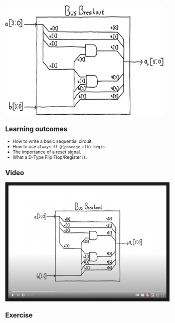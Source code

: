 <p align="center">
  <img height="350" src="misc/circuit.png" />
</p>

## Learning outcomes
* How to write a basic sequential circuit.
* How to use ``always_ff @(posedge clk) begin``.
* The importance of a reset signal.
* What a D-Type Flip Flop/Register is.

## Video 
<p align="center">
	<a href="http://www.youtube.com/watch?feature=player_embedded&v=tvqQhGWc-8U
	" target="_blank"><img src="misc/video_thumb.png" 
	alt="Lesson Video" width="510" height="360" border="10" /></a>
</p>

## Exercise



